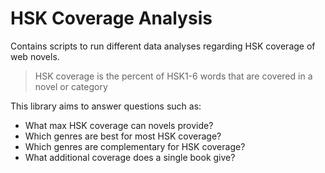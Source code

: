 # HSK Coverage Analysis

Contains scripts to run different data analyses regarding HSK coverage of web novels.

> HSK coverage is the percent of HSK1-6 words that are covered in a novel or category

This library aims to answer questions such as:
- What max HSK coverage can novels provide?
- Which genres are best for most HSK coverage? 
- Which genres are complementary for HSK coverage?
- What additional coverage does a single book give?

